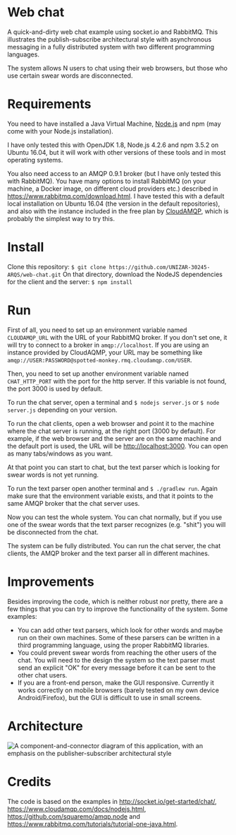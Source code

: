 # Web chat
A quick-and-dirty web chat example using socket.io and RabbitMQ. This illustrates the publish-subscribe architectural style with asynchronous messaging in a fully distributed system with two different programming languages.

The system allows N users to chat using their web browsers, but those who use certain swear words are disconnected. 

# Requirements
You need to have installed a Java Virtual Machine, [Node.js](https://nodejs.org/en/) and npm (may come with your Node.js installation).

I have only tested this with OpenJDK 1.8, Node.js 4.2.6 and npm 3.5.2 on Ubuntu 16.04, but it will work with other versions of these tools and in most operating systems.

You also need access to an AMQP 0.9.1 broker (but I have only tested this with RabbitMQ). You have many options to install RabbitMQ (on your machine, a Docker image, on different cloud providers etc.) described in <https://www.rabbitmq.com/download.html>. I have tested this with a default local installation on Ubuntu 16.04 (the version in the default repositories), and also with the instance included in the free plan by [CloudAMQP](https://www.cloudamqp.com/), which is probably the simplest way to try this.

# Install
Clone this repository: `$ git clone https://github.com/UNIZAR-30245-ARQS/web-chat.git`
On that directory, download the NodeJS dependencies for the client and the server: `$ npm install`

# Run
First of all, you need to set up an environment variable named `CLOUDAMQP_URL` with the URL of your RabbitMQ broker. If you don't set one, it will try to connect to a broker in `amqp://localhost`. If you are using an instance provided by CloudAQMP, your URL may be something like `amqp://USER:PASSWORD@spotted-monkey.rmq.cloudamqp.com/USER`.

Then, you need to set up another environment variable named `CHAT_HTTP_PORT` with the port for the http server. If this variable is not found, the port 3000 is used by default.

To run the chat server, open a terminal and `$ nodejs server.js` or `$ node server.js` depending on your version. 

To run the chat clients, open a web browser and point it to the machine where the chat server is running, at the right port (3000 by default). For example, if the web browser and the server are on the same machine and the default port is used, the URL will be <http://localhost:3000>. You can open as many tabs/windows as you want.

At that point you can start to chat, but the text parser which is looking for swear words is not yet running.

To run the text parser open another terminal and `$ ./gradlew run`. Again make sure that the environment variable exists, and that it points to the same AMQP broker that the chat server uses.

Now you can test the whole system. You can chat normally, but if you use one of the swear words that the text parser recognizes (e.g. "shit") you will be disconnected from the chat.

The system can be fully distributed. You can run the chat server, the chat clients, the AMQP broker and the text parser all in different machines. 

# Improvements
Besides improving the code, which is neither robust nor pretty, there are a few things that you can try to improve the functionality of the system. Some examples:

- You can add other text parsers, which look for other words and maybe run on their own machines. Some of these parsers can be written in a third programming language, using the proper RabbitMQ libraries.
- You could prevent swear words from reaching the other users of the chat. You will need to the design the system so the text parser must send an explicit "OK" for every message before it can be sent to the other chat users.
- If you are a front-end person, make the GUI responsive. Currently it works correctly on mobile browsers (barely tested on my own device Android/Firefox), but the GUI is difficult to use in small screens.

# Architecture
![A component-and-connector diagram of this application, with an emphasis on the publisher-subscriber architectural style](https://rbejar.github.io/images/arqs_webchat_pub-sub.png)



# Credits
The code is based on the examples in <http://socket.io/get-started/chat/>, <https://www.cloudamqp.com/docs/nodejs.html>, <https://github.com/squaremo/amqp.node> and <https://www.rabbitmq.com/tutorials/tutorial-one-java.html>.
